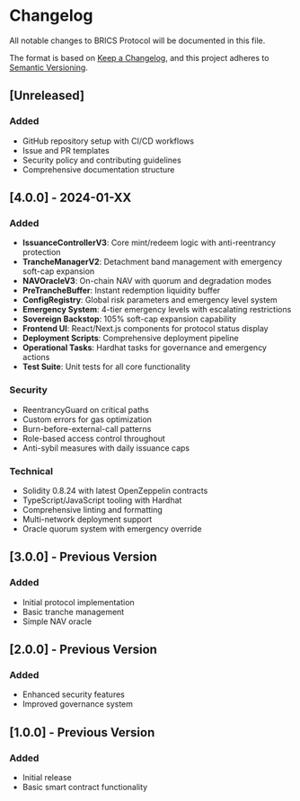 # Changelog

All notable changes to BRICS Protocol will be documented in this file.

The format is based on [Keep a Changelog](https://keepachangelog.com/en/1.0.0/),
and this project adheres to [Semantic Versioning](https://semver.org/spec/v2.0.0.html).

## [Unreleased]

### Added
- GitHub repository setup with CI/CD workflows
- Issue and PR templates
- Security policy and contributing guidelines
- Comprehensive documentation structure

## [4.0.0] - 2024-01-XX

### Added
- **IssuanceControllerV3**: Core mint/redeem logic with anti-reentrancy protection
- **TrancheManagerV2**: Detachment band management with emergency soft-cap expansion
- **NAVOracleV3**: On-chain NAV with quorum and degradation modes
- **PreTrancheBuffer**: Instant redemption liquidity buffer
- **ConfigRegistry**: Global risk parameters and emergency level system
- **Emergency System**: 4-tier emergency levels with escalating restrictions
- **Sovereign Backstop**: 105% soft-cap expansion capability
- **Frontend UI**: React/Next.js components for protocol status display
- **Deployment Scripts**: Comprehensive deployment pipeline
- **Operational Tasks**: Hardhat tasks for governance and emergency actions
- **Test Suite**: Unit tests for all core functionality

### Security
- ReentrancyGuard on critical paths
- Custom errors for gas optimization
- Burn-before-external-call patterns
- Role-based access control throughout
- Anti-sybil measures with daily issuance caps

### Technical
- Solidity 0.8.24 with latest OpenZeppelin contracts
- TypeScript/JavaScript tooling with Hardhat
- Comprehensive linting and formatting
- Multi-network deployment support
- Oracle quorum system with emergency override

## [3.0.0] - Previous Version

### Added
- Initial protocol implementation
- Basic tranche management
- Simple NAV oracle

## [2.0.0] - Previous Version

### Added
- Enhanced security features
- Improved governance system

## [1.0.0] - Previous Version

### Added
- Initial release
- Basic smart contract functionality
